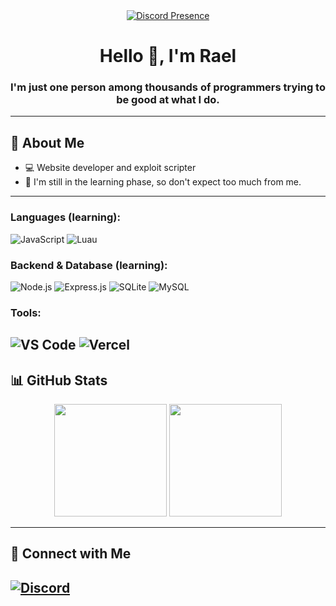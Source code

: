 <div align="center">
  <a href="https://discord.com/users/654098103980523521">
    <img src="https://lanyard.cnrad.dev/api/654098103980523521" alt="Discord Presence">
  </a>
</div>
<h1 align="center">Hello 👋, I'm Rael</h1>
<h3 align="center">I'm just one person among thousands of programmers trying to be good at what I do.</h3>

---

## 👋 About Me
- 💻 Website developer and exploit scripter
- 🥲 I'm still in the learning phase, so don't expect too much from me.
---

### Languages (learning):
![JavaScript](https://img.shields.io/badge/-JavaScript-F7DF1E?style=for-the-badge&logo=javascript&logoColor=black)
![Luau](https://img.shields.io/badge/-luau-F7DF1E?style=for-the-badge&logo=luau&logoColor=black)

### Backend & Database (learning):
![Node.js](https://img.shields.io/badge/-Node.js-339933?style=for-the-badge&logo=node.js&logoColor=white)
![Express.js](https://img.shields.io/badge/-Express.js-000000?style=for-the-badge&logo=express&logoColor=white)
![SQLite](https://img.shields.io/badge/-sqlite-47A248?style=for-the-badge&logo=sqlite&logoColor=white)
![MySQL](https://img.shields.io/badge/-mysql-336791?style=for-the-badge&logo=mysql&logoColor=white)

### Tools:
![VS Code](https://img.shields.io/badge/-VS%20Code-007ACC?style=for-the-badge&logo=visual-studio-code&logoColor=white)
![Vercel](https://img.shields.io/badge/-Vercel-000000?style=for-the-badge&logo=vercel&logoColor=white)
---

## 📊 GitHub Stats
<div align="center">
  <img height="180em" src="https://github-readme-stats.vercel.app/api?username=Laelmano24&show_icons=true&theme=dark&include_all_commits=true&count_private=true"/>
  <img height="180em" src="https://github-readme-stats.vercel.app/api/top-langs/?username=Laelmano24&layout=compact&langs_count=8&theme=dark"/>
</div>

---

## 🔗 Connect with Me
[![Discord](https://img.shields.io/badge/Discord-7289DA?style=for-the-badge&logo=discord&logoColor=white)](https://discordapp.com/users/laelmano24)
---
